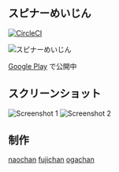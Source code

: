 ## スピナーめいじん

[![CircleCI](https://circleci.com/gh/MaxfieldWalker/SpinnerMeijin.svg?style=svg)](https://circleci.com/gh/MaxfieldWalker/SpinnerMeijin)


![スピナーめいじん](https://i.imgur.com/LVMglv4.png)

[Google Play](https://play.google.com/store/apps/details?id=com.inoueken.handspinner) で公開中


## スクリーンショット

![Screenshot 1](https://i.imgur.com/kdLWuRP.png)
![Screenshot 2](https://i.imgur.com/aa7wIPX.png)


## 制作

[naochan](https://github.com/MaxfieldWalker) 
[fujichan](https://github.com/y-fujiwr)
[ogachan](https://github.com/k-ogaswr) 
